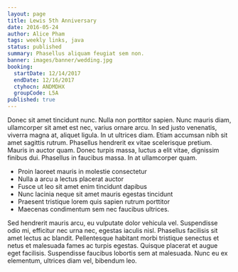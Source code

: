 ```yaml
---
layout: page
title: Lewis 5th Anniversary
date: 2016-05-24
author: Alice Pham
tags: weekly links, java
status: published
summary: Phasellus aliquam feugiat sem non.
banner: images/banner/wedding.jpg
booking:
  startDate: 12/14/2017
  endDate: 12/16/2017
  ctyhocn: ANDMDHX
  groupCode: L5A
published: true
---
```

Donec sit amet tincidunt nunc. Nulla non porttitor sapien. Nunc mauris diam, ullamcorper sit amet est nec, varius ornare arcu. In sed justo venenatis, viverra magna at, aliquet ligula. In ut ultrices diam. Etiam accumsan nibh sit amet sagittis rutrum. Phasellus hendrerit ex vitae scelerisque pretium. Mauris in auctor quam. Donec turpis massa, luctus a elit vitae, dignissim finibus dui. Phasellus in faucibus massa. In at ullamcorper quam.

* Proin laoreet mauris in molestie consectetur
* Nulla a arcu a lectus placerat auctor
* Fusce ut leo sit amet enim tincidunt dapibus
* Nunc lacinia neque sit amet mauris egestas tincidunt
* Praesent tristique lorem quis sapien rutrum porttitor
* Maecenas condimentum sem nec faucibus ultrices.

Sed hendrerit mauris arcu, eu vulputate dolor vehicula vel. Suspendisse odio mi, efficitur nec urna nec, egestas iaculis nisl. Phasellus facilisis sit amet lectus ac blandit. Pellentesque habitant morbi tristique senectus et netus et malesuada fames ac turpis egestas. Quisque placerat et augue eget facilisis. Suspendisse faucibus lobortis sem at malesuada. Nunc eu ex elementum, ultrices diam vel, bibendum leo.
